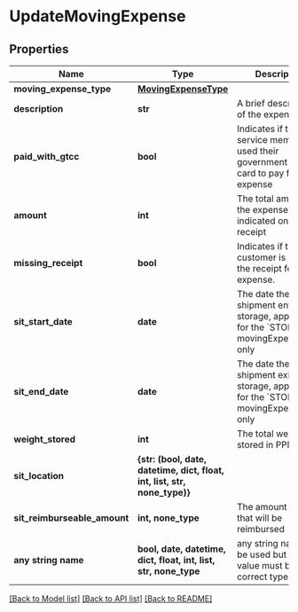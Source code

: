 # UpdateMovingExpense


## Properties
Name | Type | Description | Notes
------------ | ------------- | ------------- | -------------
**moving_expense_type** | [**MovingExpenseType**](MovingExpenseType.md) |  | 
**description** | **str** | A brief description of the expense | 
**paid_with_gtcc** | **bool** | Indicates if the service member used their government issued card to pay for the expense | 
**amount** | **int** | The total amount of the expense as indicated on the receipt | 
**missing_receipt** | **bool** | Indicates if the customer is missing the receipt for their expense. | 
**sit_start_date** | **date** | The date the shipment entered storage, applicable for the &#x60;STORAGE&#x60; movingExpenseType only | [optional] 
**sit_end_date** | **date** | The date the shipment exited storage, applicable for the &#x60;STORAGE&#x60; movingExpenseType only | [optional] 
**weight_stored** | **int** | The total weight stored in PPM SIT | [optional] 
**sit_location** | **{str: (bool, date, datetime, dict, float, int, list, str, none_type)}** |  | [optional] 
**sit_reimburseable_amount** | **int, none_type** | The amount of SIT that will be reimbursed | [optional] 
**any string name** | **bool, date, datetime, dict, float, int, list, str, none_type** | any string name can be used but the value must be the correct type | [optional]

[[Back to Model list]](../README.md#documentation-for-models) [[Back to API list]](../README.md#documentation-for-api-endpoints) [[Back to README]](../README.md)


